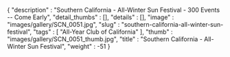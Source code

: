 {
  "description" : "Southern California - All-Winter Sun Festival - 300 Events -- Come Early",
  "detail_thumbs" : [],
  "details" : [],
  "image" : "images/gallery/SCN_0051.jpg",
  "slug" : "southern-california-all-winter-sun-festival",
  "tags" : [
              "All-Year Club of California"
            ],
  "thumb" : "images/gallery/SCN_0051_thumb.jpg",
  "title" : "Southern California - All-Winter Sun Festival",
  "weight" : -51
}
